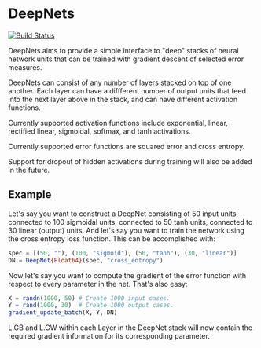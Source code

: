 # DeepNets

[![Build Status](https://travis-ci.org/yarlett/DeepNets.jl.svg?branch=master)](https://travis-ci.org/yarlett/DeepNets.jl)

DeepNets aims to provide a simple interface to "deep" stacks of neural network units that can be trained with gradient descent of selected error measures.

DeepNets can consist of any number of layers stacked on top of one another. Each layer can have a diffferent number of output units that feed into the next layer above in the stack, and can have different activation functions.

Currently supported activation functions include exponential, linear, rectified linear, sigmoidal, softmax, and tanh activations.

Currently supported error functions are squared error and cross entropy.

Support for dropout of hidden activations during training will also be added in the future.

## Example

Let's say you want to construct a DeepNet consisting of 50 input units, connected to 100 sigmoidal units, connected to 50 tanh units, connected to 30 linear (output) units. And let's say you want to train the network using the cross entropy loss function. This can be accomplished with:

```julia
spec = [(50, ""), (100, "sigmoid"), (50, "tanh"), (30, "linear")]
DN = DeepNet{Float64}(spec, "cross_entropy")
```

Now let's say you want to compute the gradient of the error function with respect to every parameter in the net. That's also easy:

```julia
X = randn(1000, 50) # Create 1000 input cases.
Y = rand(1000, 30)  # Create 1000 output cases.
gradient_update_batch(X, Y, DN)
```

L.GB and L.GW within each Layer in the DeepNet stack will now contain the required gradient information for its corresponding parameter.